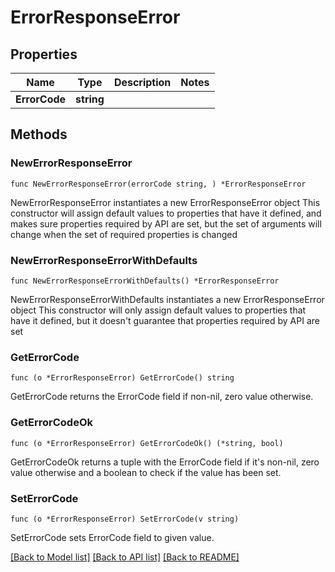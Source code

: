 # ErrorResponseError

## Properties

Name | Type | Description | Notes
------------ | ------------- | ------------- | -------------
**ErrorCode** | **string** |  | 

## Methods

### NewErrorResponseError

`func NewErrorResponseError(errorCode string, ) *ErrorResponseError`

NewErrorResponseError instantiates a new ErrorResponseError object
This constructor will assign default values to properties that have it defined,
and makes sure properties required by API are set, but the set of arguments
will change when the set of required properties is changed

### NewErrorResponseErrorWithDefaults

`func NewErrorResponseErrorWithDefaults() *ErrorResponseError`

NewErrorResponseErrorWithDefaults instantiates a new ErrorResponseError object
This constructor will only assign default values to properties that have it defined,
but it doesn't guarantee that properties required by API are set

### GetErrorCode

`func (o *ErrorResponseError) GetErrorCode() string`

GetErrorCode returns the ErrorCode field if non-nil, zero value otherwise.

### GetErrorCodeOk

`func (o *ErrorResponseError) GetErrorCodeOk() (*string, bool)`

GetErrorCodeOk returns a tuple with the ErrorCode field if it's non-nil, zero value otherwise
and a boolean to check if the value has been set.

### SetErrorCode

`func (o *ErrorResponseError) SetErrorCode(v string)`

SetErrorCode sets ErrorCode field to given value.



[[Back to Model list]](../README.md#documentation-for-models) [[Back to API list]](../README.md#documentation-for-api-endpoints) [[Back to README]](../README.md)


